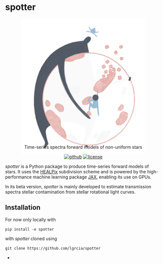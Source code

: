 # spotter

<p align="center" style="margin-bottom:-50px">
    <img src="docs/_static/spotter.jpg" width="400">
</p>

<p align="center">
  Time-series spectra forward models of non-uniform stars
  <br>
  <p align="center">
    <a href="https://github.com/lgrcia/spotter">
      <img src="https://img.shields.io/badge/github-lgrcia/spotter-indianred.svg?style=flat" alt="github"/></a>
    <a href="LICENCE">
      <img src="https://img.shields.io/badge/license-MIT-lightgray.svg?style=flat" alt="license"/>
    </a>
  </p>
</p>

*spotter* is a Python package to produce time-series forward models of stars. It uses the [HEALPix](https://healpix.sourceforge.io/) subdivision scheme and is powered by the high-performance machine learning package [JAX](https://jax.readthedocs.io/en/latest/notebooks/quickstart.html), enabling its use on GPUs.

In its beta version, *spotter* is mainly developed to estimate transmission spectra stellar contamination from stellar rotational light curves.

## Installation

For now only locally with

```
pip install -e spotter
```

with *spotter* cloned using
```
git clone https://github.com/lgrcia/spotter
```
- 